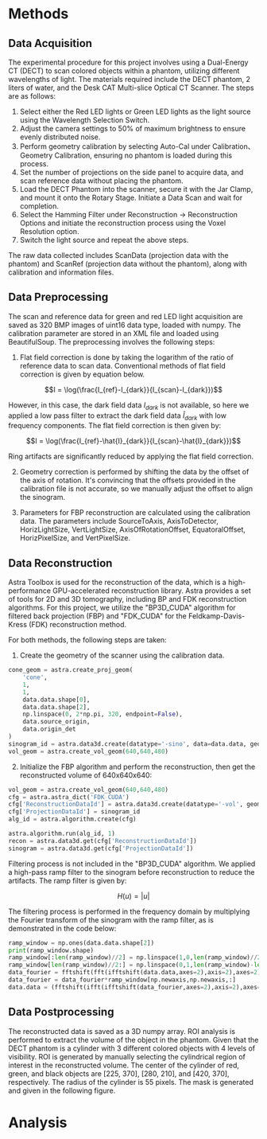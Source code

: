 # Methods

## Data Acquisition

The experimental procedure for this project involves using a Dual-Energy CT (DECT) to scan colored objects within a phantom, utilizing different wavelengths of light. The materials required include the DECT phantom, 2 liters of water, and the Desk CAT Multi-slice Optical CT Scanner. The steps are as follows:
1. Select either the Red LED lights or Green LED lights as the light source using the Wavelength Selection Switch.
2. Adjust the camera settings to 50% of maximum brightness to ensure evenly distributed noise.
3. Perform geometry calibration by selecting Auto-Cal under Calibration、Geometry Calibration, ensuring no phantom is loaded during this process.
4. Set the number of projections on the side panel to acquire data, and scan reference data without placing the phantom.
5. Load the DECT Phantom into the scanner, secure it with the Jar Clamp, and mount it onto the Rotary Stage. Initiate a Data Scan and wait for completion.
6. Select the Hamming Filter under Reconstruction → Reconstruction Options and initiate the reconstruction process using the Voxel Resolution option.
7. Switch the light source and repeat the above steps.

The raw data collected includes ScanData (projection data with the phantom) and ScanRef (projection data without the phantom), along with calibration and information files. 

## Data Preprocessing 

The scan and reference data for green and red LED light acquisition are saved as 320 BMP images of uint16 data type, loaded with numpy. The calibration parameter are stored in an XML file and loaded using BeautifulSoup. The preprocessing involves the following steps:

1. Flat field correction is done by taking the logarithm of the ratio of reference data to scan data. Conventional methods of flat field correction is given by equation below. 

$$I = \log(\frac{I_{ref}-I_{dark}}{I_{scan}-I_{dark}})$$

However, in this case, the dark field data $I_{dark}$ is not available, so here we applied a low pass filter to extract the dark field data $\hat{I}_{dark}$ with low frequency components. The flat field correction is then given by:

$$I = \log(\frac{I_{ref}-\hat{I}_{dark}}{I_{scan}-\hat{I}_{dark}})$$

Ring artifacts are significantly reduced by applying the flat field correction.

2. Geometry correction is performed by shifting the data by the offset of the axis of rotation. It's convincing that the offsets provided in the calibration file is not accurate, so we manually adjust the offset to align the sinogram.

3. Parameters for FBP reconstruction are calculated using the calibration data. The parameters include SourceToAxis, AxisToDetector, HorizLightSize, VertLightSize, AxisOfRotationOffset, EquatoralOffset, HorizPixelSize, and VertPixelSize.

## Data Reconstruction

Astra Toolbox is used for the reconstruction of the data, which is a high-performance GPU-accelerated reconstruction library. Astra provides a set of tools for 2D and 3D tomography, including BP and FDK reconstruction algorithms. For this project, we utilize the "BP3D_CUDA" algorithm for filtered back projection (FBP) and "FDK_CUDA" for the Feldkamp-Davis-Kress (FDK) reconstruction method.

For both methods, the following steps are taken:

1. Create the geometry of the scanner using the calibration data.

```python
cone_geom = astra.create_proj_geom(
    'cone',
    1,
    1,
    data.data.shape[0],
    data.data.shape[2],
    np.linspace(0, 2*np.pi, 320, endpoint=False),
    data.source_origin,
    data.origin_det
)
sinogram_id = astra.data3d.create(datatype='-sino', data=data.data, geometry=cone_geom)
vol_geom = astra.create_vol_geom(640,640,480)
```

2. Initialize the FBP algorithm and perform the reconstruction, then get the reconstructed volume of 640x640x640:

```python
vol_geom = astra.create_vol_geom(640,640,480)
cfg = astra.astra_dict('FDK_CUDA')
cfg['ReconstructionDataId'] = astra.data3d.create(datatype='-vol', geometry=vol_geom,data=0)
cfg['ProjectionDataId'] = sinogram_id
alg_id = astra.algorithm.create(cfg)

astra.algorithm.run(alg_id, 1)
recon = astra.data3d.get(cfg['ReconstructionDataId'])
sinogram = astra.data3d.get(cfg['ProjectionDataId'])
```

Filtering process is not included in the "BP3D_CUDA" algorithm. We applied a high-pass ramp filter to the sinogram before reconstruction to reduce the artifacts. The ramp filter is given by:

$$H(u) = |u|$$

The filtering process is performed in the frequency domain by multiplying the Fourier transform of the sinogram with the ramp filter, as is demonstrated in the code below:

```python
ramp_window = np.ones(data.data.shape[2])
print(ramp_window.shape)
ramp_window[:len(ramp_window)//2] = np.linspace(1,0,len(ramp_window)//2)
ramp_window[len(ramp_window)//2:] = np.linspace(0,1,len(ramp_window)-len(ramp_window)//2)
data_fourier = fftshift(fft(ifftshift(data.data,axes=2),axis=2),axes=2)
data_fourier = data_fourier*ramp_window[np.newaxis,np.newaxis,:]
data.data = (fftshift(ifft(ifftshift(data_fourier,axes=2),axis=2),axes=2))
```

## Data Postprocessing

The reconstructed data is saved as a 3D numpy array. ROI analysis is performed to extract the volume of the object in the phantom. Given that the DECT phantom is a cylinder with 3 different colored objects with 4 levels of visibility. ROI is generated by manually selecting the cylindrical region of interest in the reconstructed volume. The center of the cylinder of red, green, and black objects are [225, 370], [280, 210], and [420, 370], respectively. The radius of the cylinder is 55 pixels. The mask is generated and given in the following figure.

# Analysis

